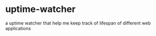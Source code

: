# uptime-watcher
a uptime watcher that help me keep track of lifespan of different web applications
